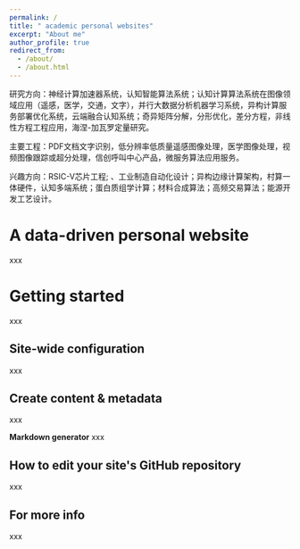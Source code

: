 ```yaml
---
permalink: /
title: " academic personal websites"
excerpt: "About me"
author_profile: true
redirect_from: 
  - /about/
  - /about.html
---
```

研究方向：神经计算加速器系统，认知智能算法系统；认知计算算法系统在图像领域应用（遥感，医学，交通，文字），并行大数据分析机器学习系统，异构计算服务部署优化系统，云端融合认知系统；奇异矩阵分解，分形优化，差分方程，非线性方程工程应用，海涅-加瓦罗定量研究。

主要工程：PDF文档文字识别，低分辨率低质量遥感图像处理，医学图像处理，视频图像跟踪或超分处理，信创呼叫中心产品，微服务算法应用服务。

兴趣方向：RSIC-V芯片工程; 、工业制造自动化设计；异构边缘计算架构，村算一体硬件，认知多端系统；蛋白质组学计算；材料合成算法；高频交易算法；能源开发工艺设计。

A data-driven personal website
======
xxx

Getting started
======
xxx

Site-wide configuration
------
xxx

Create content & metadata
------
xxx

**Markdown generator**
xxx

How to edit your site's GitHub repository
------
xxx

For more info
------
xxx
